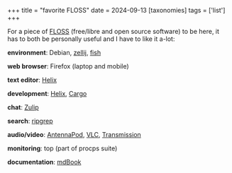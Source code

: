 +++
title = "favorite FLOSS"
date = 2024-09-13
[taxonomies]
tags = ['list']
+++

For a piece of [FLOSS] (free/libre and open source software) to be here,
it has to both be personally useful and I have to like it a-lot:

__environment__: Debian, [zellij], [fish]

__web browser__: Firefox (laptop and mobile)

__text editor__: [Helix]

__development__: [Helix], [Cargo]

__chat__: [Zulip]

__search__: [ripgrep]

__audio/video__: [AntennaPod], [VLC], [Transmission]

__monitoring__: top (part of procps suite)

__documentation__: [mdBook]

[FLOSS]: http://en.wikipedia.org/wiki/Free_and_open-source_software
[ripgrep]: http://blog.burntsushi.net/ripgrep
[Helix]: https://helix-editor.com
[Zulip]: https://zulip.com
[fish]: https://fishshell.com
[zellij]: https://github.com/zellij-org/zellij
[NewPipe]: https://newpipe.net
[AntennaPod]: https://antennapod.org
[VLC]: https://www.videolan.org
[Cargo]: https://doc.rust-lang.org/stable/cargo
[Transmission]: http://www.transmissionbt.com
[mdBook]: https://rust-lang.github.io/mdBook
